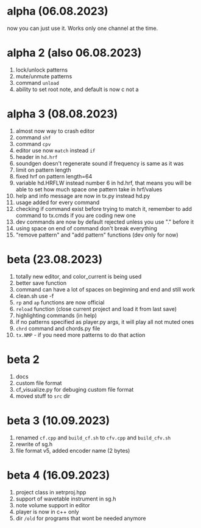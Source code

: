 # alpha (06.08.2023)
now you can just use it. Works only one channel at the time.

# alpha 2 (also 06.08.2023)
1. lock/unlock patterns
2. mute/unmute patterns
3. command `unload`
4. ability to set root note, and default is now c not a

# alpha 3 (08.08.2023)
1. almost now way to crash editor
2. command `shf`
3. command `cpv`
4. editor use now `match` instead `if`
5. header in `hd.hrf`
6. soundgen doesn't regenerate sound if frequency is same as it was
7. limit on pattern length
8. fixed hrf on pattern length=64
9. variable hd.HRFLW instead number 6 in hd.hrf, that means you will be able to set how much space one pattern take in hrf/values
10. help and info message are now in tx.py instead hd.py
11. usage added for every command
12. checking if command exist before trying to match it, remember to add command to tx.cmds if you are coding new one
13. dev commands are now by default rejected unless you use "." before it
14. using space on end of command don't break everything
15. "remove pattern" and "add pattern" functions (dev only for now)


# beta (23.08.2023)
1. totally new editor, and color_current is being used
2. better save function
3. command can have a lot of spaces on beginning and end and still work
4. clean.sh use -f
5. `rp` and `ap` functions are now official
6. `reload` function (close current project and load it from last save)
7. highlighting commands (in help)
8. if no patterns specified as player.py args, it will play all not muted ones
9. `chrd` command and chords.py file
10. `tx.NMP` - if you need more patterns to do that action

# beta 2
1. docs
2. custom file format
3. cf_visualize.py for debuging custom file format
4. moved stuff to `src` dir

# beta 3 (10.09.2023)
1. renamed `cf.cpp` and `build_cf.sh` to `cfv.cpp` and `build_cfv.sh`
2. rewrite of sg.h
3. file format v5, added encoder name (2 bytes)

# beta 4 (16.09.2023)
1. project class in xetrproj.hpp
2. support of wavetable instrument in sg.h
3. note volume support in editor<!--maybe it was already in beta 3, im not sure-->
4. player is now in c++ only
5. dir `/old` for programs that wont be needed anymore
